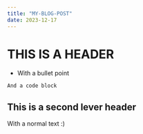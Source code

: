 ```yaml
---
title: "MY-BLOG-POST"
date: 2023-12-17
---
```


# THIS IS A HEADER
- With a bullet point
```
And a code block
```

## This is a second lever header
With a normal text :)
